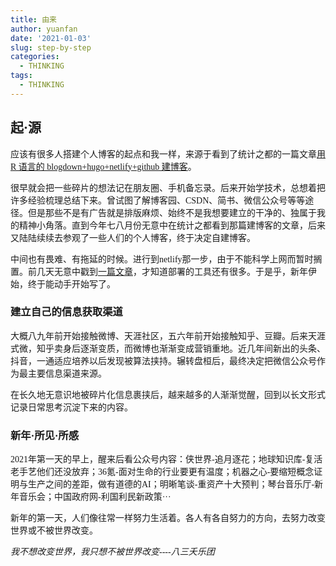 ```yaml
---
title: 由来
author: yuanfan
date: '2021-01-03'
slug: step-by-step
categories:
  - THINKING
tags:
  - THINKING
---
```


## 起·源
<font face="微软雅黑">应该有很多人搭建个人博客的起点和我一样，来源于看到了统计之都的一篇文章[用 R 语言的 blogdown+hugo+netlify+github 建博客](https://cosx.org/2018/01/build-blog-with-blogdown-hugo-netlify-github/)。

<!--more-->

<font face="微软雅黑">很早就会把一些碎片的想法记在朋友圈、手机备忘录。后来开始学技术，总想着把许多经验梳理总结下来。曾试图了解博客园、CSDN、简书、微信公众号等等途径。但是那些不是有广告就是排版麻烦、始终不是我想要建立的干净的、独属于我的精神小角落。直到今年七八月份无意中在统计之都看到那篇建博客的文章，后来又陆陆续续去参观了一些人们的个人博客，终于决定自建博客。


<font face="微软雅黑">中间也有畏难、有拖延的时候。进行到netlify那一步，由于不能科学上网而暂时搁置。前几天无意中戳到[一篇文章](https://i.vince.pub/p/hexo-static/)，才知道部署的工具还有很多。于是乎，新年伊始，终于能动手开始写了。


### 建立自己的信息获取渠道
<font face="微软雅黑">大概八九年前开始接触微博、天涯社区，五六年前开始接触知乎、豆瓣。后来天涯式微，知乎卖身后逐渐变质，而微博也渐渐变成营销重地。近几年间新出的头条、抖音，一通适应培养以后发现被算法挟持。辗转盘桓后，最终决定把微信公众号作为最主要信息渠道来源。


在长久地无意识地被碎片化信息裹挟后，越来越多的人渐渐觉醒，回到以长文形式记录日常思考沉淀下来的内容。


### 新年·所见·所感
<font face="微软雅黑">2021年第一天的早上，醒来后看公众号内容：侠世界-追月逐花；地球知识库-复活老手艺他们还没放弃；36氪-面对生命的行业要更有温度；机器之心-要缩短概念证明与生产之间的差距，做有道德的AI；明晰笔谈-重资产十大预判；琴台音乐厅-新年音乐会；中国政府网-利国利民新政策···


<font face="微软雅黑">新年的第一天，人们像往常一样努力生活着。各人有各自努力的方向，去努力改变世界或不被世界改变。

_我不想改变世界，我只想不被世界改变----八三夭乐团_







